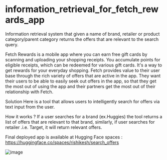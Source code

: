 # information_retrieval_for_fetch_rewards_app
Information retrieval system that given a name of brand,  retailer or product category/parent category returns the offers that are relevant to the search query.


Fetch Rewards is a mobile app where you can earn free gift cards by scanning and uploading your shopping receipts. You accumulate points for eligible receipts, which can be redeemed for various gift cards. It's a way to get rewards for your everyday shopping.
Fetch provides value to their user base through the rich variety of offers that are active in the app. They want their users to be able to easily seek out offers in the app, so that they get the most out of using the app and their partners get the most out of their relationship with Fetch.

Solution
Here is a tool that allows users to intelligently search for offers via text input from the user.

How it works ? 
If a user searches for a brand (ex.Huggies) the tool returns a list of offers that are relevant to that brand, similarly, if user searches for retailer .i.e. Target, it
will return relevant offers.

Final deployed app is available at Hugging Face spaces : https://huggingface.co/spaces/rishikesh/search_offers

![image](https://github.com/rishikeshF/information_retrieval_for_fetch_rewards_app/assets/16107041/5d433e17-a490-4e7e-9e90-ca452a230bf6)
